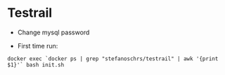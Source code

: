 # Testrail


- Change mysql password

- First time run: 
```
docker exec `docker ps | grep "stefanoschrs/testrail" | awk '{print $1}'` bash init.sh
```
